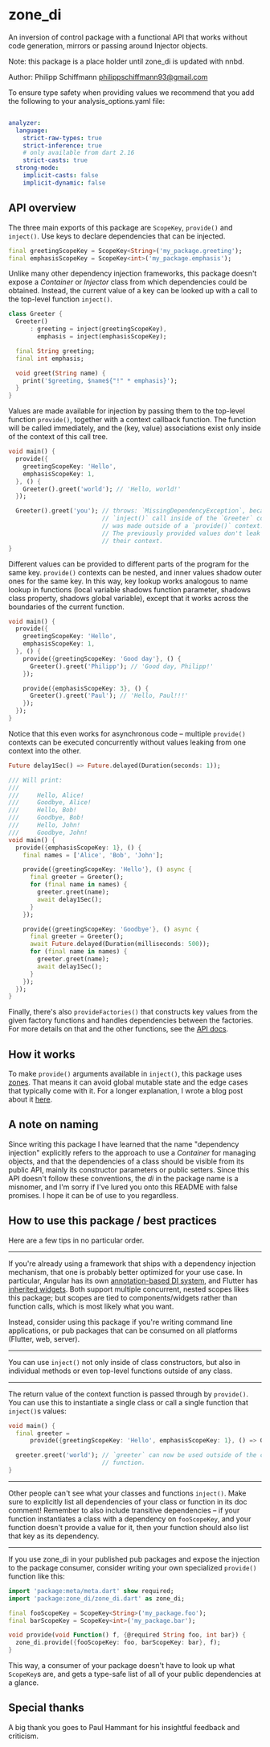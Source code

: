 # zone_di

An inversion of control package with a functional API that works without code generation, mirrors or passing around Injector objects.

Note: this package is a place holder until zone_di is updated with nnbd.

Author: Philipp Schiffmann <philippschiffmann93@gmail.com>


To ensure type safety when providing values we recommend that you add the following to your analysis_options.yaml file:

```yaml

analyzer:
  language:
    strict-raw-types: true
    strict-inference: true
    # only available from dart 2.16
    strict-casts: true
  strong-mode:
    implicit-casts: false
    implicit-dynamic: false
```

## API overview

The three main exports of this package are `ScopeKey`, `provide()` and `inject()`.
Use keys to declare dependencies that can be injected.

```dart
final greetingScopeKey = ScopeKey<String>('my_package.greeting');
final emphasisScopeKey = ScopeKey<int>('my_package.emphasis');
```

Unlike many other dependency injection frameworks, this package doesn't expose a _Container_ or _Injector_ class from which dependencies could be obtained.
Instead, the current value of a key can be looked up with a call to the top-level function `inject()`.

```dart
class Greeter {
  Greeter()
      : greeting = inject(greetingScopeKey),
        emphasis = inject(emphasisScopeKey);

  final String greeting;
  final int emphasis;

  void greet(String name) {
    print('$greeting, $name${"!" * emphasis}');
  }
}
```

Values are made available for injection by passing them to the top-level function `provide()`, together with a context callback function.
The function will be called immediately, and the (key, value) associations exist only inside of the context of this call tree.

```dart
void main() {
  provide({
    greetingScopeKey: 'Hello',
    emphasisScopeKey: 1,
  }, () {
    Greeter().greet('world'); // 'Hello, world!'
  });

  Greeter().greet('you'); // throws: `MissingDependencyException`, because the
                          // `inject()` call inside of the `Greeter` constructor
                          // was made outside of a `provide()` context.
                          // The previously provided values don't leak out from
                          // their context.
}
```

Different values can be provided to different parts of the program for the same key.
`provide()` contexts can be nested, and inner values shadow outer ones for the same key.
In this way, key lookup works analogous to name lookup in functions (local variable shadows function parameter, shadows class property, shadows global variable), except that it works across the boundaries of the current function.

```dart
void main() {
  provide({
    greetingScopeKey: 'Hello',
    emphasisScopeKey: 1,
  }, () {
    provide({greetingScopeKey: 'Good day'}, () {
      Greeter().greet('Philipp'); // 'Good day, Philipp!'
    });

    provide({emphasisScopeKey: 3}, () {
      Greeter().greet('Paul'); // 'Hello, Paul!!!'
    });
  });
}
```

Notice that this even works for asynchronous code – multiple `provide()` contexts can be executed concurrently without values leaking from one context into the other.

```dart
Future delay1Sec() => Future.delayed(Duration(seconds: 1));

/// Will print:
///
///     Hello, Alice!
///     Goodbye, Alice!
///     Hello, Bob!
///     Goodbye, Bob!
///     Hello, John!
///     Goodbye, John!
void main() {
  provide({emphasisScopeKey: 1}, () {
    final names = ['Alice', 'Bob', 'John'];

    provide({greetingScopeKey: 'Hello'}, () async {
      final greeter = Greeter();
      for (final name in names) {
        greeter.greet(name);
        await delay1Sec();
      }
    });

    provide({greetingScopeKey: 'Goodbye'}, () async {
      final greeter = Greeter();
      await Future.delayed(Duration(milliseconds: 500));
      for (final name in names) {
        greeter.greet(name);
        await delay1Sec();
      }
    });
  });
}
```

Finally, there's also `provideFactories()` that constructs key values from the given factory functions and handles dependencies between the factories.
For more details on that and the other functions, see the [API docs](https://pub.dev/documentation/zone_di/latest/).

## How it works

To make `provide()` arguments available in `inject()`, this package uses [zones](https://api.dartlang.org/stable/dart-async/Zone-class.html).
That means it can avoid global mutable state and the edge cases that typically come with it.
For a longer explanation, I wrote a blog post about it [here](https://medium.com/@philippschiffmann/dependency-injection-in-dart-using-zones-45d6028eb1da).

## A note on naming

Since writing this package I have learned that the name "dependency injection" explicitly refers to the approach to use a _Container_ for managing objects, and that the dependencies of a class should be visible from its public API, mainly its constructor parameters or public setters.
Since this API doesn't follow these conventions, the _di_ in the package name is a misnomer, and I'm sorry if I've lured you onto this README with false promises.
I hope it can be of use to you regardless.

## How to use this package / best practices

Here are a few tips in no particular order.

---

If you're already using a framework that ships with a dependency injection mechanism, that one is probably better optimized for your use case.
In particular, Angular has its own [annotation-based DI system](https://angulardart.dev/guide/hierarchical-dependency-injection), and Flutter has [inherited widgets](https://api.flutter.dev/flutter/widgets/InheritedWidget-class.html).
Both support multiple concurrent, nested scopes likes this package; but scopes are tied to components/widgets rather than function calls, which is most likely what you want.

Instead, consider using this package if you're writing command line applications, or pub packages that can be consumed on all platforms (Flutter, web, server).

---

You can use `inject()` not only inside of class constructors, but also in individual methods or even top-level functions outside of any class.

---

The return value of the context function is passed through by `provide()`.
You can use this to instantiate a single class or call a single function that `inject()`s values:

```dart
void main() {
  final greeter =
      provide({greetingScopeKey: 'Hello', emphasisScopeKey: 1}, () => Greeter());

  greeter.greet('world'); // `greeter` can now be used outside of the context
                          // function.
}
```

---

Other people can't see what your classes and functions `inject()`.
Make sure to explicitly list all dependencies of your class or function in its doc comment!
Remember to also include transitive dependencies – if your function instantiates a class with a dependency on `fooScopeKey`, and your function doesn't provide a value for it, then your function should also list that key as its dependency.

---

If you use zone_di in your published pub packages and expose the injection to the package consumer, consider writing your own specialized `provide()` function like this:

```dart
import 'package:meta/meta.dart' show required;
import 'package:zone_di/zone_di.dart' as zone_di;

final fooScopeKey = ScopeKey<String>('my_package.foo');
final barScopeKey = ScopeKey<int>('my_package.bar');

void provide(void Function() f, {@required String foo, int bar}) {
  zone_di.provide({fooScopeKey: foo, barScopeKey: bar}, f);
}
```

This way, a consumer of your package doesn't have to look up what `ScopeKey`s are, and gets a type-safe list of all of your public dependencies at a glance.

## Special thanks

A big thank you goes to Paul Hammant for his insightful feedback and criticism.
